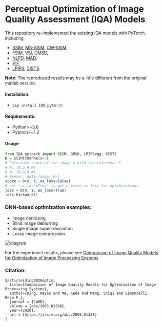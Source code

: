 # Perceptual Optimization of Image Quality Assessment (IQA) Models

This repository re-implemented the existing IQA models with PyTorch, including
- [SSIM](https://www.cns.nyu.edu/~lcv/ssim/), [MS-SSIM](https://ece.uwaterloo.ca/~z70wang/publications/msssim.html), [CW-SSIM](https://www.mathworks.com/matlabcentral/fileexchange/43017-complex-wavelet-structural-similarity-index-cw-ssim),
- [FSIM](https://sse.tongji.edu.cn/linzhang/IQA/FSIM/FSIM.htm), [VSI](https://sse.tongji.edu.cn/linzhang/IQA/VSI/VSI.htm), [GMSD](https://www4.comp.polyu.edu.hk/~cslzhang/IQA/GMSD/GMSD.htm),
- [NLPD](https://www.cns.nyu.edu/~lcv/NLPyr/), [MAD](http://vision.eng.shizuoka.ac.jp/mod/url/view.php?id=54),
- [VIF](https://live.ece.utexas.edu/research/Quality/VIF.htm),
- [LPIPS](https://github.com/richzhang/PerceptualSimilarity), [DISTS](https://github.com/dingkeyan93/DISTS).

**Note:** The reproduced results may be a little different from the original matlab version.

#### Installation:
- ```pip install IQA_pytorch```

#### Requirements: 
- Python>=3.6
- Pytorch>=1.2

#### Usage:
```python
from IQA_pytorch import SSIM, GMSD, LPIPSvgg, DISTS
D = SSIM(channels=3)
# Calculate score of the image X with the reference Y
# X: (N,3,H,W) 
# Y: (N,3,H,W) 
# Tensor, data range: 0~1
score = D(X, Y, as_loss=False) 
# set 'as_loss=True' to get a value as loss for optimizations.
loss = D(X, Y, as_loss=True)
loss.backward()
```

### DNN-based optimization examples:
- Image denoising
- Blind image deblurring
- Single image super-resolution
- Lossy image compression

![diagram](images/diagram.svg)

For the experiment results, please see [Comparison of Image Quality Models for Optimization of Image Processing Systems
](https://arxiv.org/abs/2005.01338)  

### Citation:
```
@article{ding2020optim,
  title={Comparison of Image Quality Models for Optimization of Image Processing Systems},
  author={Ding, Keyan and Ma, Kede and Wang, Shiqi and Simoncelli, Eero P.},
  journal = {CoRR},
  volume = {abs/2005.01338},
  year={2020},
  url = {https://arxiv.org/abs/2005.01338}
}
```